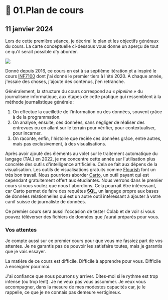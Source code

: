 # 🤖 01.Plan de cours

## 11 janvier 2024

Lors de cette première séance, je décrirai le plan et les objectifs généraux du cours. La carte conceptuelle ci-dessous vous donne un aperçu de tout ce qu'il serait possible d'y aborder.

![](../.gitbook/assets/JdeD\_concepts.jpg)

Donné depuis 2016, ce cours en est à sa septième itération et a inspiré le cours [INF7100](https://etudier.uqam.ca/cours?sigle=INF7100) dont j'ai donné le premier tiers à l'été 2020. À chaque année, j'essaie des choses, j'ajoute des contenus, j'en retranche.

Généralement, la structure du cours correspond au _« pipeline »_ du journalisme informatique, aux étapes de cette pratique qui ressemblent à la méthode journalistique générale :

1. On effectue la cueillette de l'information ou des données, souvent grâce à de la programmation.
2. On analyse, ensuite, ces données, sans négliger de réaliser des entrevues ou en allant sur le terrain pour vérifier, pour contextualiser, pour incarner.
3. On raconte, enfin, l'histoire que recèle ces données grâce, entre autres, mais pas exclusivement, à des visualisations.

Après avoir ajouté des éléments au volet sur le traitement automatique du langage (TAL) en 2022, je me concentre cette année sur l'utilisation plus concrète des outils d'intelligence artificielle. Cela se fait aux dépens de la visualisation. Les outils de visualisations gratuits comme [Flourish](https://flourish.studio/) font un très bon travail. Nous pourrions aborder [Carto](https://carto.com/), un outil payant qui est cependant gratuitement offert aux étudiantes. Nous verrons dans le premier cours si vous voulez que nous l'abordions. Cela pourrait être intéressant, car Carto permet de faire des requêtes [**SQL**](https://fr.wikipedia.org/wiki/Structured\_Query\_Language), un langage propre aux bases de données relationnelles qui est un autre outil intéressant à ajouter à votre canif suisse de journaliste de données.

Ce premier cours sera aussi l'occasion de tester Colab et de voir si vous pouvez téléverser des fichiers de données que j'aurai préparés pour vous.

### Vos attentes

Je compte aussi sur ce premier cours pour que vous me fassiez part de vos attentes. Je ne garantis pas de pouvoir les satisfaire toutes, mais je garantis que je vais essayer.&#x20;

La matière de ce cours est difficile. Difficile à apprendre pour vous. Difficile à enseigner pour moi.

J'ai confiance que nous pourrons y arriver. Dites-moi si le rythme est trop intense (ou trop lent). Je ne veux pas vous assommer. Je veux vous accompagner, dans la mesure de mes modestes capacités car, je le rappelle, ce que je ne connais pas demeure vertigineux.
